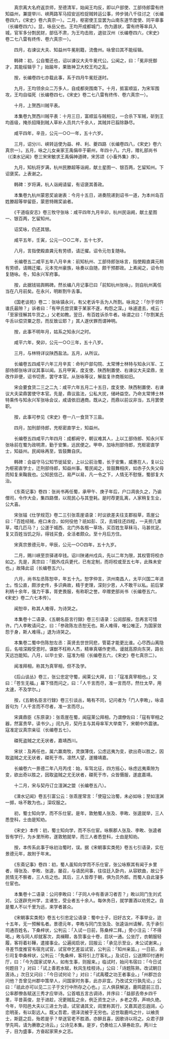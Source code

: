 <!-- { "loadSidebar": true } -->
　　真宗离大名府返京师，至德清军，始闻王均反，即以户部使、工部侍郎雷有终知益州，兼提举川、峡两路军马招安巡检捉贼转运公事，帅步骑八千往讨之（长编卷四六，《宋史》卷六真宗一）。二月，枢密使王显罢为山南东道节度使、同平章事（长编卷四六）。显，咏岳父也。王均开成都城门，伪为遁状，雷有终等率兵入城，官军多分剽民财，部伍不肃，为王均击败，退驻汉州（长编卷四六，《宋史》卷二七八雷有终传、卷六真宗一）。

　　四月，右谏议大夫、知益州牛冕削籍，流儋州。咏曾曰其不能绥辑。

　　韩碑：初，公自蜀还也，诏以谏议大夫牛冕代公。公闻之，曰：「冕非抚御才，其能绥辑乎？」始踰年，果致神卫大校王均之乱。

　　按，长编卷四七亦载此事，系于四月牛冕贬逐时。

　　九月，王均领余众二万多人，自成都突围南下。十月，抵富顺监，为宋军围攻，王均自缢死（长编卷四七，《宋史》卷二七八雷有终传、卷六真宗一）。

　　十月，上贺西川贼平表。

　　本集卷九贺西川贼平表：十月三日，富顺监与贼相见，一合杀下军贼，斫到王均首级，掩杀招降到贼人草补人员共六千余人，其贼并已翦除静尽。

　　咸平四年，辛丑，公元一○○一年，五十六岁。

　　三月，诏分川、峡转运使为益、梓、利、夔四路（长编卷四八，《宋史》卷六真宗一）。五月，咏之儿女亲家王禹偁卒于蕲州，年四十八。六月，赠礼部尚书（《涑水记闻》卷三宋宋敏求王禹偁神道碑，宋苏颂《小畜外集》序）。

　　九月，知杭将岁满，杭州民滕超等诣阙，献土星图一、银百两，乞留知州。下诏褒奖。上表谢之。

　　韩碑：岁将满，杭人诣阙请留，有诏褒其善政。

　　本集卷九杭州蒙恩奖谕谢表：今月十五日，进奏院递到诏书一道，为本州岛百姓滕超等举留臣，蒙恩特赐奖谕者。

　　《干道临安志》卷三牧守张咏：咸平四年九月辛卯，杭州民诣阙，献土星图一、银百两，乞留知州。

　　诏奖咏，仍还其银。

　　咸平五年，壬寅，公元一○○二年，五十七岁。

　　八月，言指使殿直龚元有劳绩，请迁擢。诏令元勿复随咏。

　　长编卷五二咸平五年八月辛未：前知杭州、工部侍郎张咏言，指使殿直龚元稍有劳绩，请赐迁擢。元本兖州豪族，咏奏以自随，颇干预郡政。上素闻之，诏令勿复随咏。冬，知永兴军府事。

　　按，此据钱铭舆韩碑。然长编八月记事已曰「前知杭州张咏」，则自杭州离任当在八月前矣。在永兴，明断割牛舌事。

　　《国老谈苑》卷二：张咏镇永兴，有父老诉牛舌为人所割。咏询之：「尔于邻忤谁氏最隙？」诉者曰：「有甲氏尝贷粟于某家不遂，构怨之深。」咏遽遣去，戒云：「至家径解其牛货之。」父老如教。翌日，有百姓诉杀牛者。咏谓之曰：「尔割某氏牛舌以偿贷粟之怨，而反致讼耶？」其人遂伏罪而谓神明。

　　按，此事不明年月，姑系之知永兴之时。

　　咸平六年，癸卯，公元一○○三年，五十八岁。

　　三月，与林特详议陕西盐法。五月，从所议。

　　长编卷五四咸平六年三月辛亥：命判户部勾院、太常博士林特与知永兴军、工部侍郎张咏详议其事以闻。五月甲寅，度支使、陕西制置使、右谏议大夫梁鼎，坐改作非便，诏书切责，罢守本官。从张咏等议，解盐复许商贩如旧。

　　宋会要食货二三之二九：咸平六年五月二十五日，度支使、陕西制置使、右谏议大夫梁鼎罢使守本官。先是，鼎议盐法，公私大扰，储峙益空。乃命太常博士林特乘传与知永兴军张咏会议，咸请依旧通商。既从之，而鼎以前议非当，五月罢使职。

　　按，此事可参见《宋史》卷一八一食货下三盐。

　　四月，加刑部侍郎，充枢密直学士，知益州。

　　长编卷五四咸平六年四月：成都阙守，朝议难其人，上以工部侍郎、知永兴军张咏前在蜀为政明肃，勤于安集，远民便之。甲申，加咏刑部侍郎，充枢密直学士，知益州。民闻咏再至，皆鼓舞自庆。

　　韩碑：会益守马公知节徙延安，上以公前治蜀，长于安集，威惠在人，复以公为枢密直学士，迁刑部侍郎，知益州事。蜀民闻之，皆鼓舞相庆，如赤子久失父母而知复来鞠我也。公知民信己，易严以易，凡一令之下，人情无不慰惬，蜀部复大治。

　　《东斋记事》卷四：张尚书再任蜀，承甲午、庚子年后，户口凋丧久之，乃谕僧司，令作大会，集四路僧，以观民心与其登耗。是时荐更乱离，人家稍复生业，公大喜。

　　宋张镃《仕学规范》卷二三引张乖崖语录：时议欲差夫往支郡般草，乖崖公曰：「百姓经贼，疮口未合，如何役他？祇如彭、汉，去城往还四程，一夫担几束草，喂几匹马？」公遂于城西、北门外各剏一草场，买百姓生草秣马，马甚优足。复又百姓当饥之际，得钱买食，全活者颇众。至十月后方住。

　　宋真宗景德元年，甲辰，公元一○○四年，五十九岁。

　　二月，赐川峡至京驿递卒钱。诏川陕诸州戍兵，先以二年为限，其权管将校亦如之。先是，真宗曰：「劔外戍兵更代，已有定制，而将校或至五七年，此殊未安也。」故降此诏（长编卷五六）。

　　六月，尚书左丞陈恕卒，年五十九。恕字仲言，洪州南昌人，太平兴国二年进士。性公直，颇涉史传，多识典故，精于吏理，深刻少恩，人不敢干以私。前后掌利柄十余年，强力干事，胥吏畏服，有称职之誉。卒赠吏部尚书（长编卷五六，《宋史》卷二六七本传）。

　　闻恕卒，称其人难得，为诗哭之。

　　本集卷十二语录、《五朝名臣言行録》卷三引语录：公阅邸报，忽再言可惜许。门人李畋请问之，曰：「参政陈左丞恕无也。斯人难得，唯公唯正，为国家敛怨于身，斯人难得。」退为诗哭之。

　　本集卷二蜀中伤陈恕左丞：英贤去世世同悲，管葛才能更比谁。心尽西山离隐后，名喧深殿受恩时。谋猷不枉称人杰，精审真堪作吏师。谩就高原向东哭，路长天远岂能知。八月，以毕士安、寇准为相（长编卷五六，《宋史》卷七真宗二）。

　　闻准拜相，称其为真宰相，但不及学。

　　《后山谈丛》卷三，张公忠定守蜀，闻莱公大拜，曰：「寇准真宰相也。」又曰：「苍生无福。」幕下怪而问之，曰：「人千言而尽，准一言而尽，然仕太早，用太速，不及学尔。」

　　按，《五朝名臣言行録》卷三引谈丛，略有不同，记问者为「门人李畋」，咏语首句为「人千言而不尽者，准一言而尽」。

　　宋龚鼎臣《东原录》：张乖崖在蜀，闻寇莱公拜相，乃谓僚佐曰：「寇有宰相之器，然富贵早，读书少。」闰九月，契丹主与其母率军大举南下，宋朝中外震骇。寇准定议真宗亲征（长编卷五七）。

　　磔死盗贼之尤无状者，嘉靖西川。

　　宋状：及再任也，属六羸南牧，灵旗薄伐，公虑远夷为变，欲出奇以胜之，因取盗贼之尤无状者，磔死于市。凛然人望，遂臻靖嘉。

　　长编卷六一景德二年八月丙戌：始，车驾北征，四方摇心，咏虑远夷乘隙为变，欲出奇以胜之，因取盗贼之尤无状者，磔死于市，众皆慑服，遂底嘉靖。

　　十二月，宋与契丹订立澶渊之盟（长编卷五八）。

　　《涑水记闻》卷五引富公云：张乖崖常言：「使寇公治蜀，未必如咏；至如澶渊一掷，咏不敢为也。」深叹服之。

　　初，蜀士知向学，而不乐仕宦。是年，敦勉蜀人张及、李畋、张逵就举，三人悉登科，士由是知劝。

　　《宋史》本传：初，蜀士知向学，而不乐仕宦。咏察郡人张及、李畋、张逵者皆有学行，为乡里所称，遂敦勉就举，而三人者悉登科，士由是知劝。

　　按，本传系此事于咏初治蜀时，误。据《宋朝事实类苑》卷五七引语录，实在景德元年，故附于年末。

　　《东斋记事》卷四：初，蜀人虽知向学而不乐仕宦，张公咏察其有闻于乡里者，得张及、李畋、张逵，屡召，与语民间事，往往廷入卧内，从容欵曲，故公于民情无不察者，三人佐之也。其后，三人皆荐于朝，俱为员外郎。而蜀人自此寖多仕宦也。

　　本集卷十二语录：公问李畋曰：「子同人中有善讲习者否？」畋以同门生刘式对。公遂辟充州学，主诸生，受业者五十余人。每休务日，就学置酒以劝劳之。自是蜀人不以千里为远，来学者甚众。

　　《宋朝事实类苑》卷五七引忠定公语录：蜀中士子，旧好古文，不事举业，迨十五年，无一预解名者。景德元年，李畋与同门生张及、张逵诣州请解，先于承引司通百姓名，下桑梓状，公判云：「入试一日前，陈桑梓二拜。」旁小注云：「不得喝。」畋与同人却就客次，具襕鞹，各贽事业十卷，启状一通。公坐厅，衣朝服轻履，客将着衫鞾，遣接事业。公遍阅启状，回报云：「承见示至业，未公试谢来。」寻差节度推官韦宿充试官，试官申乞差监试官，公判云：「知州亲监。」一日前，承引司复申桑梓状，公判云：「免桑梓，客将引上厅客礼。」及试日，公送牌印付通判厅，曰：「今为国家试举人，如有生事，则报来。」临试时，始问韦宿曰：「今日试何题目？」对曰：「试上善若水赋，秋风生桂枝诗。」公曰：「诗题陈熟，改试朝日莲诗。」次日又问曰：「今日试何论？」对曰：「试禹稷之功王者事业。」「州郡岂合问他？吾曾见州郡中策举人，问国家时务事，此亦非宜。乃改试文行孰先论。」公曰：「祇此亦可以见二三子于文行中所存之心也。」三人俱获解送，鹿鸣筵前三日，公率郡僚各赋送三秀才应举诗。公首唱五言古调诗，并序曰：「益部去帝乡四千里，平昔英俊，怠于进趁，况更贼乱之余，例乏资生之计，乡老之荐，声响久绝。今年，华阳邑大夫以三进士为请，试官诵其文，闾里称其行，又嘉其迹忘遐阔，心恋明圣，有以彰远人。既乂吾君，德泽流被于无穷也。近世取鹿呜之什，以飨贡士，斯筵之启，殆若是乎？举送官老不胜酒，亦醉且喜，因歌诗以将之。众君子辞学先鸣，请为赓歌之诗云。」公诗见本集。是岁，仍奏给三人驿券赴京。两川士子，目为盛事，方奋起家荣乡之志。

